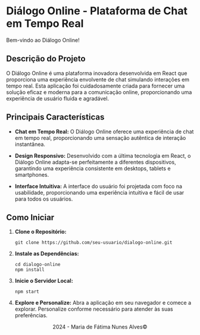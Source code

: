 # Diálogo Online - Plataforma de Chat em Tempo Real

Bem-vindo ao Diálogo Online!

## Descrição do Projeto

O Diálogo Online é uma plataforma inovadora desenvolvida em React que proporciona uma experiência envolvente de chat simulando interações em tempo real. Esta aplicação foi cuidadosamente criada para fornecer uma solução eficaz e moderna para a comunicação online, proporcionando uma experiência de usuário fluida e agradável.

## Principais Características

- **Chat em Tempo Real:** O Diálogo Online oferece uma experiência de chat em tempo real, proporcionando uma sensação autêntica de interação instantânea.

- **Design Responsivo:** Desenvolvido com a última tecnologia em React, o Diálogo Online adapta-se perfeitamente a diferentes dispositivos, garantindo uma experiência consistente em desktops, tablets e smartphones.

- **Interface Intuitiva:** A interface do usuário foi projetada com foco na usabilidade, proporcionando uma experiência intuitiva e fácil de usar para todos os usuários.

## Como Iniciar

1. **Clone o Repositório:**
   ```
   git clone https://github.com/seu-usuario/dialogo-online.git
   ```

2. **Instale as Dependências:**
   ```
   cd dialogo-online
   npm install
   ```

3. **Inicie o Servidor Local:**
   ```
   npm start
   ```

4. **Explore e Personalize:**
   Abra a aplicação em seu navegador e comece a explorar. Personalize conforme necessário para atender às suas preferências.

<p align="center">2024 - Maria de Fátima Nunes Alves&copy</p>